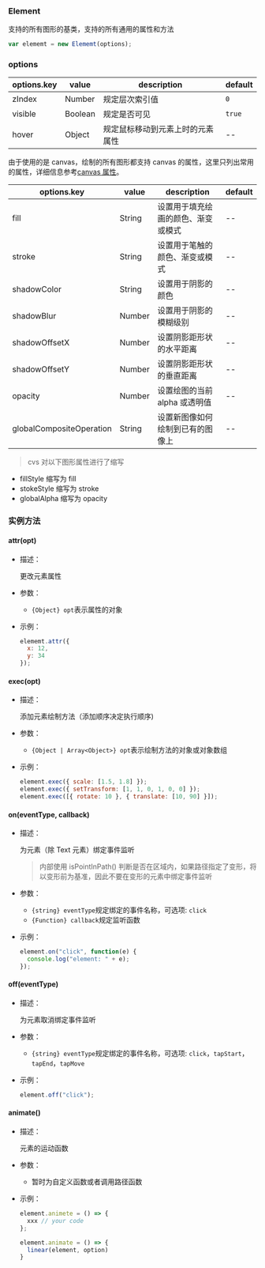 ### Element
支持的所有图形的基类，支持的所有通用的属性和方法
```js
var elememt = new Elememt(options);
```

### options

| options.key | value   | description    | default |
| ----------- | ------- | -------------- | ------- |
| zIndex      | Number  | 规定层次索引值 | `0`     |
| visible     | Boolean | 规定是否可见   | `true`  |
| hover     | Object | 规定鼠标移动到元素上时的元素属性   | -- |

由于使用的是 canvas，绘制的所有图形都支持 canvas 的属性，这里只列出常用的属性，详细信息参考[canvas 属性](http://www.w3school.com.cn/tags/html_ref_canvas.asp)。

| options.key              | value  | description                        | default |
| ------------------------ | ------ | ---------------------------------- | ------- |
| fill                     | String | 设置用于填充绘画的颜色、渐变或模式 | --      |
| stroke                   | String | 设置用于笔触的颜色、渐变或模式     | --      |
| shadowColor              | String | 设置用于阴影的颜色                 | --      |
| shadowBlur               | Number | 设置用于阴影的模糊级别             | --      |
| shadowOffsetX            | Number | 设置阴影距形状的水平距离           | --      |
| shadowOffsetY            | Number | 设置阴影距形状的垂直距离           | --      |
| opacity                  | Number | 设置绘图的当前 alpha 或透明值      | --      |
| globalCompositeOperation | String | 设置新图像如何绘制到已有的图像上   | --      |

> cvs 对以下图形属性进行了缩写

- fillStyle 缩写为 fill
- stokeStyle 缩写为 stroke
- globalAlpha 缩写为 opacity

### 实例方法

#### attr(opt)

- 描述：

  更改元素属性

- 参数：

  - `{Object} opt`表示属性的对象

- 示例：

  ```js
  elememt.attr({
    x: 12,
    y: 34
  });
  ```

#### exec(opt)

- 描述：

  添加元素绘制方法（添加顺序决定执行顺序)

- 参数：

  - `{Object | Array<Object>} opt`表示绘制方法的对象或对象数组

- 示例：

  ```js
  element.exec({ scale: [1.5, 1.8] });
  element.exec({ setTransform: [1, 1, 0, 1, 0, 0] });
  element.exec([{ rotate: 10 }, { translate: [10, 90] }]);
  ```

#### on(eventType, callback)

- 描述：

  为元素（除 Text 元素）绑定事件监听

  > 内部使用 isPointInPath() 判断是否在区域内，如果路径指定了变形，将以变形前为基准，因此不要在变形的元素中绑定事件监听

- 参数：

  - `{string} eventType`规定绑定的事件名称，可选项: `click`
  - `{Function} callback`规定监听函数

- 示例：
  ```js
  element.on("click", function(e) {
    console.log("element: " + e);
  });
  ```

#### off(eventType)

- 描述：

  为元素取消绑定事件监听

- 参数：

  - `{string} eventType`规定绑定的事件名称，可选项: `click`，`tapStart`，`tapEnd`，`tapMove`

- 示例：
  ```js
  element.off("click");
  ```
  
#### animate()

- 描述：

  元素的运动函数

- 参数：

  - 暂时为自定义函数或者调用路径函数

- 示例：
  ```js
  element.animete = () => {
    xxx // your code
  };

  element.animate = () => {
    linear(element, option)
  }
  ```